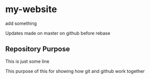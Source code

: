 # my-website


add something


Updates made on master on github before rebase



## Repository Purpose

This is just some line


This purpose of this for showing how git and github work together


